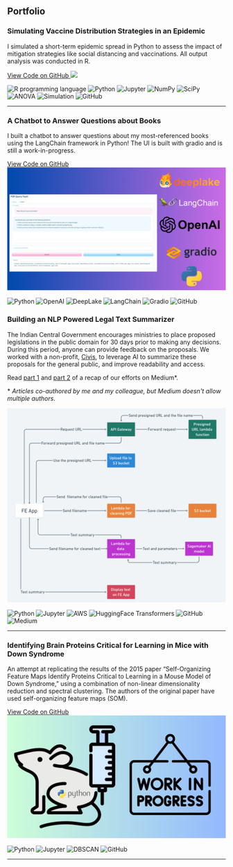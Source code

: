 ## Portfolio
### Simulating Vaccine Distribution Strategies in an Epidemic 

I simulated a short-term epidemic spread in Python to assess the impact of mitigation strategies like social distancing and vaccinations. All output analysis was conducted in R.

<a href="https://github.com/gaurikapse/Vaccination-and-Epidemic-Spread" target="_blank" rel="noopener noreferrer">
  View Code on GitHub
  <img src="images/Epidemic_Simulation_Thumbnail.png?raw=true"/>
</a>

<p> 
  <img src="https://img.shields.io/badge/R-white?logo=R&logoColor=blue" alt="R programming language" />
  <img src="https://img.shields.io/badge/Python-white?logo=Python" alt="Python" /> 
  <img src="https://img.shields.io/badge/Jupyter-white?logo=Jupyter" alt="Jupyter" /> 
  <img src="https://img.shields.io/badge/NumPy-white?logo=numpy&logoColor=black" alt="NumPy" /> 
  <img src="https://img.shields.io/badge/Scipy-white?logo=scipy" alt="SciPy" /> 
  <img src="https://img.shields.io/badge/ANOVA-white" alt="ANOVA" />
  <img src="https://img.shields.io/badge/Simulation-white" alt="Simulation" /> 
  <img src="https://img.shields.io/badge/GitHub-white?logo=github&logoColor=black" alt="GitHub" /> 
</p>

---

### A Chatbot to Answer Questions about Books

I built a chatbot to answer questions about my most-referenced books using the LangChain framework in Python! The UI is built with gradio and is still a work-in-progress.

<a href="https://github.com/gaurikapse/Book-Question-Answering/" target="_blank" rel="noopener noreferrer">
View Code on GitHub
  <img src="images/Book_QA_Bot_Thumbnail.png?raw=true"/>
</a>

<p> 
  <img src="https://img.shields.io/badge/Python-white?logo=Python" alt="Python" /> 
  <img src="https://img.shields.io/badge/OpenAI-white?logo=OpenAI&logoColor=black" alt="OpenAI" />
  <img src="https://img.shields.io/badge/DeepLake-white" alt="DeepLake" />
  <img src="https://img.shields.io/badge/LangChain-white" alt="LangChain" />
  <img src="https://img.shields.io/badge/Gradio-white" alt="Gradio" />
  <img src="https://img.shields.io/badge/GitHub-white?logo=github&logoColor=black" alt="GitHub" /> 
</p>

### Building an NLP Powered Legal Text Summarizer
<p>
  The Indian Central Government encourages ministries to place proposed legislations in the public domain for 30 days prior to making any decisions. During this period, anyone can provide feedback on the proposals. We worked with a non-profit, <a href="https://www.civis.vote/">Civis</a>, to leverage AI to summarize these proposals for the general public, and improve readability and access.
</p>

<p>
  Read 
  <a href="https://blog.commutatus.com/building-an-nlp-powered-legal-text-summarizer-part-1-d114e24a8c5c" target="_blank" rel="noopener noreferrer">part 1</a> and 
  <a href="https://blog.commutatus.com/building-an-nlp-powered-legal-text-summarizer-part-2-990ca8a11c8a" target="_blank" rel="noopener noreferrer">part 2</a>  
  of a recap of our efforts on Medium*.
</p>

\* *Articles co-authored by me and my colleague, but Medium doesn't allow multiple authors.*

<img src="images/huggingface.png" alt="The architecture diagram"/>

<p> 
  <img src="https://img.shields.io/badge/Python-white?logo=Python" alt="Python" /> 
  <img src="https://img.shields.io/badge/Jupyter-white?logo=Jupyter" alt="Jupyter" /> 
  <img src="https://img.shields.io/badge/AWS-white?logo=amazonaws&logoColor=black" alt="AWS" />
  <img src="https://img.shields.io/badge/HuggingFace_Transformers-white" alt="HuggingFace Transformers" />
  <img src="https://img.shields.io/badge/GitHub-white?logo=github&logoColor=black" alt="GitHub" /> 
  <img src="https://img.shields.io/badge/Medium-white?logo=Medium&logoColor=black" alt="Medium" />
</p>

---
### Identifying Brain Proteins Critical for Learning in Mice with Down Syndrome

An attempt at replicating the results of the 2015 paper “Self-Organizing Feature Maps Identify Proteins Critical to Learning in a Mouse Model of Down Syndrome,” using a combination of non-linear dimensionality reduction and spectral clustering. The authors of the original paper have used self-organizing feature maps (SOM).

<a href="https://github.com/gaurikapse/Protein-ID---Down-Syndrome-Mice-Learning" target="_blank" rel="noopener noreferrer">
  View Code on GitHub
  <img src="images/Down_Syndrome_Mouse.png?raw=true"/>
</a>

<p> 
  <img src="https://img.shields.io/badge/Python-white?logo=Python" alt="Python" /> 
  <img src="https://img.shields.io/badge/Jupyter-white?logo=Jupyter" alt="Jupyter" /> 
  <img src="https://img.shields.io/badge/DBSCAN-white" alt="DBSCAN" />
  <img src="https://img.shields.io/badge/GitHub-white?logo=github&logoColor=black" alt="GitHub" /> 
</p>

---
